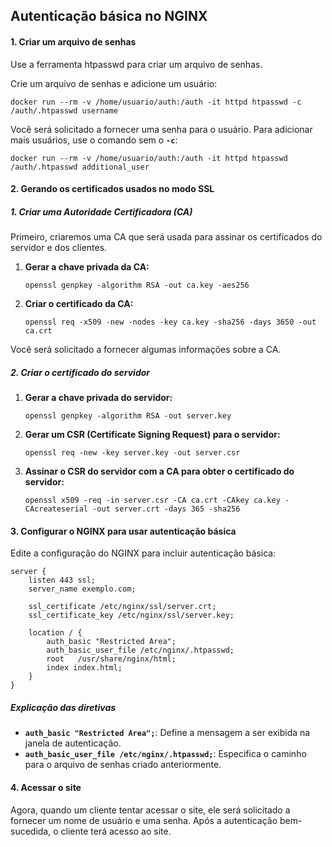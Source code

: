 ## Autenticação básica no NGINX

#### 1. Criar um arquivo de senhas

Use a ferramenta htpasswd para criar um arquivo de senhas.

Crie um arquivo de senhas e adicione um usuário:

```shell
docker run --rm -v /home/usuario/auth:/auth -it httpd htpasswd -c /auth/.htpasswd username
```

Você será solicitado a fornecer uma senha para o usuário. Para adicionar mais usuários, use o comando sem o **`-c`**:

```shell
docker run --rm -v /home/usuario/auth:/auth -it httpd htpasswd /auth/.htpasswd additional_user
```

#### 2. Gerando os certificados usados no modo SSL

##### 1. **Criar uma Autoridade Certificadora (CA)**

Primeiro, criaremos uma CA que será usada para assinar os certificados do servidor e dos clientes.

1. **Gerar a chave privada da CA:**
   
   ```shell
   openssl genpkey -algorithm RSA -out ca.key -aes256
   ```

2. **Criar o certificado da CA:** 
   
   ```shell
   openssl req -x509 -new -nodes -key ca.key -sha256 -days 3650 -out ca.crt
   ```

Você será solicitado a fornecer algumas informações sobre a CA.



##### 2. **Criar o certificado do servidor**

1. **Gerar a chave privada do servidor:**
   
   ```shell
   openssl genpkey -algorithm RSA -out server.key  
   ```

2. **Gerar um CSR (Certificate Signing Request) para o servidor:**
   
   ```shell
   openssl req -new -key server.key -out server.csr  
   ```

3. **Assinar o CSR do servidor com a CA para obter o certificado do servidor:**
   
   ```shell
   openssl x509 -req -in server.csr -CA ca.crt -CAkey ca.key -CAcreateserial -out server.crt -days 365 -sha256   
   ```

#### 3. Configurar o NGINX para usar autenticação básica

Edite a configuração do NGINX para incluir autenticação básica:

```nginx
server {
    listen 443 ssl;
    server_name exemplo.com;

    ssl_certificate /etc/nginx/ssl/server.crt;
    ssl_certificate_key /etc/nginx/ssl/server.key;

    location / {
        auth_basic "Restricted Area";
        auth_basic_user_file /etc/nginx/.htpasswd;
        root   /usr/share/nginx/html;
        index index.html;
    }
}
```

##### Explicação das diretivas

* **`auth_basic "Restricted Area";`**: Define a mensagem a ser exibida na janela de autenticação.
* **`auth_basic_user_file /etc/nginx/.htpasswd;`**: Especifica o caminho para o arquivo de senhas criado anteriormente.

#### 4. Acessar o site

Agora, quando um cliente tentar acessar o site, ele será solicitado a fornecer um nome de usuário e uma senha. Após a autenticação bem-sucedida, o cliente terá acesso ao site.